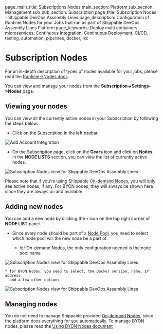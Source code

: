 page_main_title: Subscriptions Nodes
main_section: Platform
sub_section: Management
sub_sub_section: Subscription
page_title: Subscription Nodes - Shippable DevOps Assembly Lines
page_description: Configuration of Runtime Nodes for your Jobs that run as part of Shippable DevOps Assembly Lines Platform
page_keywords: Deploy multi containers, microservices, Continuous Integration, Continuous Deployment, CI/CD, testing, automation, pipelines, docker, lxc

# Subscription Nodes

For an in-depth description of types of nodes available for your jobs, please read the [Runtime->Nodes docs](/platform/runtime/nodes).

You can view and manage your nodes from the **Subscription->Settings->Nodes** page.

## Viewing your nodes

You can view all the currently active nodes in your Subscription by following the steps below:

* Click on the Subscription in the left navbar.

<img src="/images/getting-started/account-settings.png" alt="Add Account Integration">

* On the Subscription page, click on the **Gears** icon and click on **Nodes**. In the **NODE LISTS** section, you can view the list of currently active nodes.

<img src="/images/platform/management/subscription-nodes-list.png" alt="Subscription Nodes view for Shippable DevOps Assembly Lines" style="vertical-align: middle;display: block;margin-left: auto;margin-right: auto;"/>

Please note that if you're using Shippable [On-demand Nodes](/platform/runtime/nodes/#dynamic-nodes/), you will only see active nodes, if any. For BYON nodes, they will always be shown here since they are always on and available.

## Adding new nodes

You can add a new node by clicking the `+` icon on the top right corner of **NODE LIST** panel.


* Since every node should be part of a [Node Pool](/platform/management/subscription/node-pools), you need to select which node pool will the new node be a part of.

    * for On-demand Nodes, the only configuration needed is the node pool name
<img src="/images/platform/management/subscription-nodes-add-on-demand.png" alt="Subscription Nodes view for Shippable DevOps Assembly Lines" style="vertical-align: middle;display: block;margin-left: auto;margin-right: auto;"/>

    * for BYON Nodes, you need to select, the Docker version, name, IP address
      and a few other options
<img src="/images/platform/management/subscription-nodes-add-byon.png" alt="Subscription Nodes view for Shippable DevOps Assembly Lines" style="vertical-align: middle;display: block;margin-left: auto;margin-right: auto;"/>


## Managing nodes

You do not need to manage Shippable provided [On-demand Nodes](/platform/runtime/nodes/#dynamic-nodes/), since the platform does everything for you automatically.
To manage BYON nodes, please read the [Using BYON Nodes document](/platform/tutorial/runtime/custom-nodes/)
